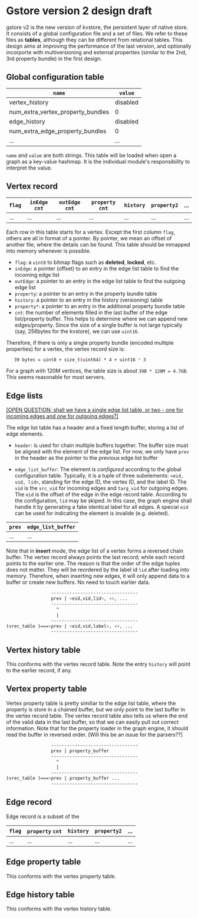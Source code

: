 # Gstore version 2 design draft #

gstore v2 is the new version of kvstore, the persistent layer of native
store. It consists of a global configuration file and a set of files. We refer
to these files as **tables**, although they can be different from relational
tables. This design aims at improving the performance of the last version, and
optionally incorporte with multiversioning and external properties (similar to
the 2nd, 3rd property bundle) in the first design.

## Global configuration table ##

|`name` | `value` |
|------|-------|
| vertex_history   |  disabled    |
| num_extra_vertex_property_bundles  | 0   |
| edge_history | disabled |
| num_extra_edge_property_bundles | 0 |
| ... | ... |

`name` and `value` are both strings. This table will be loaded when open a
graph as a key-value hashmap. It is the individual module's responsibility to
interpret the value.

## Vertex record ##

| `flag` | `inEdge` `cnt` | `outEdge` `cnt`| `property` `cnt` | `history` | `property2` | ... |
|--------|----------|----------|------------|-----------|-------------|-----|
|  ...   |  ...    | ... | ... | ... | ... | ... |


Each row in this table starts for a  vertex. Except the first column `flag`,
others are all in format of a pointer. By pointer, we mean an offset of
another file, where the details can be found. This table should be mmapped
into memory whenever is possible.

- `flag`: a `uint8` to bitmap flags such as **deleted**, **locked**, etc.
- `inEdge`: a pointer (offset) to an entry in the edge list table to find the
  incoming edge list
- `outEdge`: a pointer to an entry in the edge list table to find the outgoing
  edge list
- `property`: a pointer to an entry in the property bundle table
- `history`: a pointer to an entry in the history (versioning) table
- `property*`: a pointer to an entry in the additional property bundle table
- `cnt`: the number of elements filled in the last buffer of the edge
  list/property buffer. This helps to determine where we can append new
  edges/property. Since the size of a single buffer is not large typically
  (say, 256bytes for the kvstore), we can use `uint16`.

Therefore, if there is only a single property bundle (encoded multiple
properties) for a vertex, the vertex record size is:
```bash
   39 bytes = uint8 + size_t(uint64) * 4 + uint16 * 3
```
For a graph with 120M vertices, the table size is about `39B * 120M
= 4.7GB`. This seems reasonable for most servers. 

## Edge lists ##

<u>[OPEN QUESTION: shall we have a single edge list table, or two - one for incoming edges and one for outgoing edges?]</u>

The edge list table has a header and a fixed length buffer, storing a list of
edge elements.

- `header`: is used for chain multiple buffers together. The buffer size must
be aligned with the element of the edge list. For now, we only have `prev` in
the header as the pointer to the previous edge list buffer


- `edge_list_buffer`: The element is *configured* according to the global
configuration table. Typically, it is a tuple of three subelements: `<eid,
vid, lid>`, standing for the edge ID, the vertex ID, and the label ID. The
`vid` is the `src_vid` for incoming edges and `targ_vid` for outgoing
edges. The `eid` is the offset of the edge in the edge record table. According
to the configuration, `lid` may be skiped. In this case, the graph engine
shall handle it by generating a fake identical label for all edges. A special
`eid` can be used for indicating the element is invalide (e.g. deleted).

| `prev` | `edge_list_buffer` |
|--------|---------------------|
| ... | ... |

Note that in **insert** mode, the edge list of a vertex forms a reversed chain
buffer. The vertex record always points the last record; while each record
points to the earlier one. The reason is that the order of the edge tuples
does not matter. They will be reordered by the label id `lid` after loading
into memory. Therefore, when inserting new edges, it will only append data to
a buffer or create new buffers. No need to touch earlier data.

```bash
                 ---------------------------------
                 prev | <eid,vid,lid>, <>, ...
                 ---------------------------------
                   ^
	               |
                 ---------------------------------
(vrec_table )===>prev | <eid,vid,label>, <>, ... 
                 ---------------------------------				 
```


## Vertex history table ##

This conforms with the vertex record table. Note the entry `history` will
point to the earlier record, if any.

## Vertex property table ##

Vertex property table is pretty similiar to the edge list table, where the
property is store in a chained buffer, but we only
point to the last buffer in the vertex record table. The vertex record table
also tells us where the end of the valid data in the last buffer, so that we
can easily pull out correct information. Note that for the property loader in
the graph engine, it should read the buffer in reversed
order. [Will this be an issue for the parsers??]

```bash
                 ---------------------------------
                 prev | property_buffer
                 ---------------------------------
                   ^
	               |
                 ---------------------------------
(vrec_table )===>prev | property_buffer ...
                 ---------------------------------
```

## Edge record ##

Edge record is a subset of the 

| `flag` | `property` `cnt` | `history` | `property2` | ... |
|--------|----------|----------|------------|-----------|
|  ...   |  ...    | ... | ... | ... |

## Edge property table ##

This conforms with the vertex property table.

## Edge history table ##

This conforms with the vertex history table.


